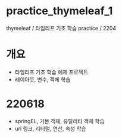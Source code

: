 # practice_thymeleaf_1
thymeleaf / 타임리프 기초 학습 practice / 2204

# 개요
- 타임리프 기초 학습 예제 프로젝트
- 레이아웃, 변수, 객체 학습

# 220618
- springEL, 기본 객체, 유틸리티 객체 학습
- url 링크, 리터럴, 연산, 속성 학습
